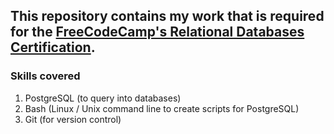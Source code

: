 ## This repository contains my work that is required for the [FreeCodeCamp's Relational Databases Certification](https://www.freecodecamp.org/learn/relational-database).

### Skills covered
1. PostgreSQL (to query into databases)
2. Bash (Linux / Unix command line to create scripts for PostgreSQL)
3. Git (for version control)
